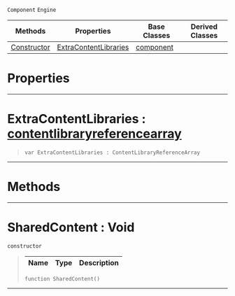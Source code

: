  `Component` `Engine`



|Methods|Properties|Base Classes|Derived Classes|
|---|---|---|---|
|[ Constructor](https://github.com/ZilchEngine/ZilchDocs/blob/master/code_reference/class_reference/sharedcontent.markdown#sharedcontent-void)|[ ExtraContentLibraries](https://github.com/ZilchEngine/ZilchDocs/blob/master/code_reference/class_reference/sharedcontent.markdown#extracontentlibraries-ze)|[component](https://github.com/ZilchEngine/ZilchDocs/blob/master/code_reference/class_reference/component.markdown)| |


 #  Properties


---  
 #  ExtraContentLibraries : [contentlibraryreferencearray](https://github.com/ZilchEngine/ZilchDocs/blob/master/code_reference/class_reference/contentlibraryreferencearray.markdown)

> 
> ``` lang=cpp, name=Nada
> var ExtraContentLibraries : ContentLibraryReferenceArray


---  
 #  Methods


---  
 #  SharedContent : Void

 `constructor`

> 
> |Name|Type|Description|
> |---|---|---|
> ``` lang=cpp, name=Nada
> function SharedContent()
> ``` 


---  
 

 